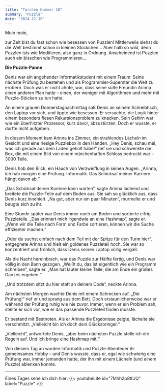 ```yaml
---
title: "Türchen Nummer 10"
summary: "Puzzle"
date: "2024-12-10"
---
```


Moin moin,

zur Zeit bist du fast schon wie besessen von Puzzlen! Mittlerweile siehst du die Welt bestimmt schon in kleinen Stückchen... Aber halb so wild, denn Puzzlen ists wie Meditieren, also ganz in Ordnung. Anscheinend ist Puzzlen auch ein bisschen wie Programmieren...


**Die Puzzle-Panne**


Denis war ein angehender Informatikstudent mit einem Traum: Seine nächste Prüfung zu bestehen und als Programmier-Superstar die Welt zu erobern. Doch was er nicht ahnte, war, dass seine süße Freundin Arinna einen anderen Plan hatte – einen, der weniger mit Algorithmen und mehr mit Puzzle-Stücken zu tun hatte.

An einem grauen Donnerstagnachmittag saß Denis an seinem Schreibtisch, den Laptop vor sich, und tippte wie besessen. Er versuchte, die Logik hinter einem besonders fiesen Rekursionsproblem zu knacken. Sein Gehirn war wie ein überhitzter Prozessor, kurz davor, abzustürzen. Doch er wusste, er durfte nicht aufgeben.  

In diesem Moment kam Arinna ins Zimmer, ein strahlendes Lächeln im Gesicht und eine riesige Puzzlebox in den Händen. „Hey Denis, schau mal, was ich gerade aus dem Laden geholt habe!“ rief sie und schwenkte die Box, die mit einem Bild von einem märchenhaften Schloss bedruckt war – 3000 Teile.  

Denis hob den Blick, ein Hauch von Verzweiflung in seinen Augen. „Arinna, ich hab morgen eine Prüfung. Informatik. Das Schicksal meiner Karriere hängt davon ab.“  

„Das Schicksal deiner Karriere kann warten“, sagte Arinna lachend und breitete die Puzzle-Teile auf dem Boden aus. Sie sah so glücklich aus, dass Denis kurz innehielt. „Na gut, aber nur ein paar Minuten“, murmelte er und beugte sich zu ihr.  

Eine Stunde später war Denis immer noch am Boden und sortierte eifrig Puzzleteile. „Das erinnert mich irgendwie an eine Hashmap“, sagte er. „Wenn wir die Teile nach Form und Farbe sortieren, können wir die Suche effizienter machen.“  

„Oder du suchst einfach nach dem Teil mit der Spitze für den Turm hier“, entgegnete Arinna und hielt ein goldenes Puzzleteil hoch. Sie war so konzentriert und fröhlich, dass Denis seinen Laptop völlig vergaß.  

Als die Nacht hereinbrach, war das Puzzle zur Hälfte fertig, und Denis war völlig in den Bann gezogen. „Weißt du, das ist eigentlich wie ein Programm schreiben“, sagte er. „Man hat lauter kleine Teile, die am Ende ein großes Ganzes ergeben.“  

„Und trotzdem sitzt du hier statt an deinem Code“, neckte Arinna.  

Am nächsten Morgen wachte Denis mit einem Schrecken auf. „Die Prüfung!“ rief er und sprang aus dem Bett. Doch erstaunlicherweise war er während der Prüfung ruhig wie nie zuvor. Immer, wenn er ein Problem sah, stellte er sich vor, wie er das passende Puzzleteil finden musste.  

Er bestand mit Bestnoten. Als er Arinna die Ergebnisse zeigte, lächelte sie verschmitzt. „Vielleicht bin ich doch dein Glücksbringer.“  

„Vielleicht“, antwortete Denis, „aber beim nächsten Puzzle stelle ich die Regeln auf. Und ich bringe eine Hashmap mit.“  

Von diesem Tag an wurden Informatik und Puzzle-Abenteuer ihr gemeinsames Hobby – und Denis wusste, dass er, egal wie schwierig eine Prüfung war, immer jemanden hatte, der ihn mit einem Lächeln (und einem Puzzle) ablenken konnte.

----

Eines Tages sehe ich dich hier:
{{< youtubeLite id="7Mhh2p8tIUQ" label="Puzzle" >}}